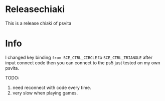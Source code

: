 # Releasechiaki
This is a release chiaki of psvita
# Info
I changed key binding `from SCE_CTRL_CIRCLE` to `SCE_CTRL_TRIANGLE` after input connect code
then you can connect to the ps5
just tested on my own psvita.

TODO:
  1. need reconnect with code every time.
  2. very slow when playing games.
